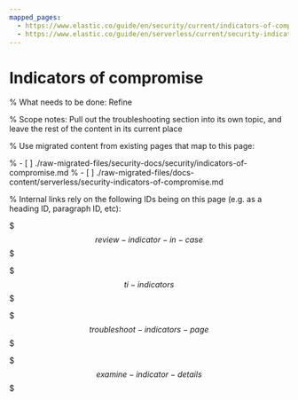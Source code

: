 ```yaml
---
mapped_pages:
  - https://www.elastic.co/guide/en/security/current/indicators-of-compromise.html
  - https://www.elastic.co/guide/en/serverless/current/security-indicators-of-compromise.html
---
```


# Indicators of compromise

% What needs to be done: Refine

% Scope notes: Pull out the troubleshooting section into its own topic, and leave the rest of the content in its current place

% Use migrated content from existing pages that map to this page:

% - [ ] ./raw-migrated-files/security-docs/security/indicators-of-compromise.md
% - [ ] ./raw-migrated-files/docs-content/serverless/security-indicators-of-compromise.md

% Internal links rely on the following IDs being on this page (e.g. as a heading ID, paragraph ID, etc):

$$$review-indicator-in-case$$$

$$$ti-indicators$$$

$$$troubleshoot-indicators-page$$$

$$$examine-indicator-details$$$